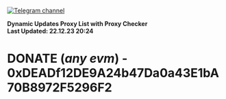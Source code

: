 [![Telegram channel](https://img.shields.io/endpoint?url=https://runkit.io/damiankrawczyk/telegram-badge/branches/master?url=https://t.me/n4z4v0d)](https://t.me/n4z4v0d) 

**Dynamic Updates Proxy List with Proxy Checker**  
**Last Updated: 22.12.23 20:24**

# DONATE (_any evm_) - 0xDEADf12DE9A24b47Da0a43E1bA70B8972F5296F2
